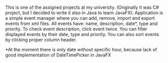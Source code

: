 This is one of the assigned projects at my university. 
(Originally it was C# project, but I decided to write it also in Java to learn JavaFX).
Application is a simple event manager where you can add, remove, import and export events from xml files.
All events have: name, description, date*, type and priority.
To check event description, click event twice.
You can filter displayed events by their date, type and priority.
You can also sort events by clicking proper column header.


*At the moment there is only date without specific hour, because lack of good implementation of DateTimePicker in JavaFX 
